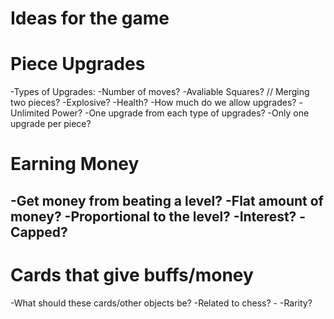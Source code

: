 # Ideas for the game


Piece Upgrades
======================
-Types of Upgrades:
	-Number of moves?
	-Avaliable Squares? // Merging two pieces?
	-Explosive?
	-Health?
-How much do we allow upgrades?
	-Unlimited Power?
	-One upgrade from each type of upgrades?
	-Only one upgrade per piece?


Earning Money
======================
-Get money from beating a level?
	-Flat amount of money?
	-Proportional to the level?
-Interest?
	-Capped?
-


Cards that give buffs/money
======================
-What should these cards/other objects be?
	-Related to chess?
		-
-Rarity?
